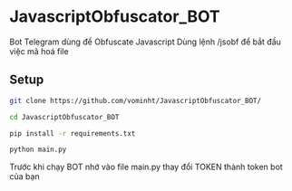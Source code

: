 # JavascriptObfuscator_BOT
Bot Telegram dùng để Obfuscate Javascript
Dùng lệnh /jsobf để bắt đầu việc mã hoá file

## Setup
```bash
git clone https://github.com/vominht/JavascriptObfuscator_BOT/

cd JavascriptObfuscator_BOT

pip install -r requirements.txt

python main.py
```
Trước khi chạy BOT nhớ vào file main.py thay đổi TOKEN thành token bot của bạn
